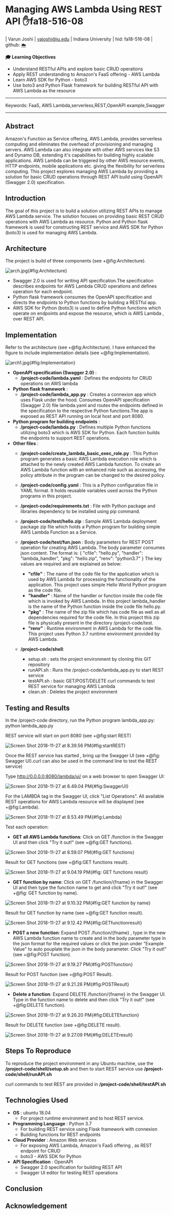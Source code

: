 # Managing AWS Lambda Using REST API :hand:fa18-516-08

| Varun Joshi 
| vajoshi@iu.edu 
| Indiana University 
| hid: fa18-516-08 
| github: [:cloud:](https://github.com/cloudmesh-community/fa18-516-08/blob/master/project-report/report.md)

**:mortar_board: Learning Objectives**

* Understand RESTful APIs and explore basic CRUD operations
* Apply REST understanding to Amazon's FaaS offering - AWS Lambda
* Learn AWS SDK for Python - boto3
* Use boto3 and Python Flask framework for building RESTful API with AWS Lambda as the resource

---

Keywords: FaaS, AWS Lambda,serverless,REST,OpenAPI example,Swagger

---


## Abstract

Amazon's Function as Service offering, AWS Lambda, provides serverless computing and eliminates the overhead of provisioning and managing servers.
AWS Lambda can also integrate with other AWS services like S3 and Dynamo DB, extending it's capabilities for building highly scalable applications. AWS Lambda can be triggered by other AWS resource events, HTTP endpoints, mobile applications etc. giving the flexibility for serverless computing. This project explores managing AWS Lambda by providing a solution for basic CRUD operations through REST API build using OpenAPI (Swagger 2.0) specification.

## Introduction

The goal of this project is to build a solution utilizing REST APIs to manage AWS Lambda service. The solution focuses on providing basic REST CRUD operations with AWS Lambda as resource. Python and Python flask framework is used for constructing REST service and AWS SDK for Python (boto3) is used for managing AWS Lambda.

## Architecture

The project is build of three components (see +@fig:Architecture).

![arch.jpg](images/arch.jpg){#fig:Architecture}

* Swagger 2.0 is used for writing API specification.The specification describes endpoints for AWS Lambda CRUD operations and defines operation for each endpoint.
* Python flask framework consumes the OpenAPI specification and directs the endpoints to Python functions by building a RESTful app.
* AWS SDK for Python (boto3) is used to define Python functions which operate on endpoints and expose the resource, which is AWS Lambda , over REST API.

## Implementation

Refer to the architecture (see +@fig:Architecture). I have enhanced the figure to include implementation details (see +@fig:Implementation).

![arch1.jpg](images/arch1.jpg){#fig:Implementation}

* **OpenAPI specification (Swagger 2.0)** :
  - **/project-code/lambda.yaml** : Defines the endpoints for CRUD operations on AWS lambda
* **Python flask framework** :
  - **/project-code/lambda_app.py** : Creates a connexion app which uses Flask under the hood. Consumes OpenAPI specification (Swagger 2.0) file lambda.yaml and routes the endpoints defined in the specification to the respective Python functions.The app is exposed as REST API running on local host and port 8080.
* **Python program for building endpoints** :
  - **/project-code/lambda.py** : Defines multiple Python functions utilizing boto3 which is AWS SDK for Python. Each function builds the endpoints to support REST operations.
* **Other files** :
  - **/project-code/create_lambda_basic_exec_role.py** : This Python program generates a basic AWS Lambda execution role which is attached to the newly created AWS Lambda function. To create an AWS Lambda function with an enhanced role such as accessing, the policy attribute in the program can be changed to the desired policy.
  - **/project-code/config.yaml** : This is a Python configuration file in YAML format. It holds reusable variables used across the Python programs in this project.
  - **/project-code/requirements.txt** : File with Python package and libraries dependency to be installed using pip command.
  - **/project-code/test/hello.zip** : Sample AWS Lambda deployment package zip file which holds a Python program for building simple AWS Lambda Function as a Service.
  - **/project-code/test/fun.json** : Body parameters for REST POST operation for creating AWS Lambda. The body parameter consumes json content. The format is:
          {
        "cfile": "hello.py",
        "handler": "lambda_handler",
        "pkg": "hello.zip",
        "renv": "python3.7"
        }
    The key values are required and are explained as below:
      - **"cfile"** : The  name of the code file for the application which is used by AWS Lambda for processing the functionality of the application. This project uses simple Hello World Python program as the code file.
      - **"handler"** : Name of the handler or function inside the code file which is invoked by AWS Lambda. In this project lambda_handler is the name of the Python function inside the code file hello.py.
      - **"pkg"** : The name of the zip file which has code file as well as all dependencies required for the code file. In this project this zip file is physically present in the directory /project-code/test.
      - **"renv"** : Runtime environment in AWS Lambda for the code file. This project uses Python 3.7 runtime environment provided by AWS Lambda.

  - **/project-code/shell**:
    - setup.sh : sets the project environment by cloning this GIT repository
    - runAPI.sh : Runs the /project-code/lambda_app.py to start REST service
    - testAPI.sh : basic GET/POST/DELETE curl commands to test REST service for managing AWS Lambda
    - clean.sh : Deletes the project environment

## Testing and Results

In the /project-code directory, run the Python program lambda_app.py:
python lambda_app.py

REST service will start on port 8080 (see +@fig:start REST)


![Screen Shot 2018-11-27 at 8.39.56 PM](images/markdown-img-paste-20181127220402146.png){#fig:startREST}


Once the REST service has started , bring up the Swagger UI (see +@fig: Swagger UI).curl can also be used in the command line to test the REST service)

Type http://0.0.0.0:8080/lambda/ui/ on a web browser to open Swagger UI:


![Screen Shot 2018-11-27 at 8.49.04 PM](images/markdown-img-paste-20181127220427423.png){#fig:SwaggerUI}


For the LAMBDA tag in the Swagger UI, click "List Operations". All available REST operations for AWS Lambda resource will be displayed (see +@fig:Lambda).


![Screen Shot 2018-11-27 at 8.53.49 PM](images/markdown-img-paste-20181127220450694.png){#fig:Lambda}


Test each operation:
* **GET all AWS Lambda functions**:
Click on GET /function in the Swagger UI and then click "Try it out!" (see +@fig:GET functions).


![Screen Shot 2018-11-27 at 8.59.07 PM](images/markdown-img-paste-20181127220513909.png){#fig:GET functions}


Result for GET functions (see +@fig:GET functions result).


![Screen Shot 2018-11-27 at 9.04.19 PM](images/markdown-img-paste-20181127220534175.png){#fig: GET functions result}


* **GET function by name**:
Click on GET /function/{fname} in the Swagger UI and then type the function name to get and click "Try it out!" (see +@fig: GET function by name).


![Screen Shot 2018-11-27 at 9.10.32 PM](images/markdown-img-paste-20181127220552531.png){#fig:GET function by name}


Result for GET function by name (see +@fig:GET function result).


![Screen Shot 2018-11-27 at 9.12.42 PM](images/markdown-img-paste-20181127220611728.png){#fig:GETfunctionresult}


* **POST a new function**:
Expand POST /function/{fname} , type in the new AWS Lambda function name to create and in the body parameter type in the json format for the required values or click the json under "Example Value" to auto pouplate the json in the body parameter. Click "Try it out!" (see +@fig:POST function).


![Screen Shot 2018-11-27 at 9.19.27 PM](images/markdown-img-paste-20181127220628598.png){#fig:POSTfunction}


Result for POST function (see +@fig:POST Result).


![Screen Shot 2018-11-27 at 9.21.26 PM](images/markdown-img-paste-20181127220650461.png){#fig:POSTResult}


* **Delete a function**:
Expand DELETE /function/{fname} in the Swagger UI. Type in the function name to delete and then click "Try it out!" (see +@fig:DELETE function).


![Screen Shot 2018-11-27 at 9.26.20 PM](images/markdown-img-paste-20181127220713847.png){#fig:DELETEfunction}


Result for DELETE function (see +@fig:DELETE result).


![Screen Shot 2018-11-27 at 9.27.09 PM](images/markdown-img-paste-20181127220728802.png){#fig:DELETEresult}

## Steps To Reproduce

To reproduce the project environment in any Ubuntu machine, use the
**/project-code/shell/setup.sh**  and then to start REST service use **/project-code/shell/runAPI.sh**

curl commands to test REST are provided in **/project-code/shell/testAPI.sh**

## Technologies Used

* **OS** : ubuntu 18.04
  - For project runtime environment and to host REST service.
* **Programming Language** : Python 3.7
  - For building REST service using Flask framework with connexion
  - Building functions for REST endpoints
* **Cloud Provider** : Amazon Web services
  - For exposing AWS Lambda, Amazon's FaaS offering , as REST endpoint for CRUD
  - boto3 - AWS SDK for Python
* **API Specification** : OpenAPI
  - Swagger 2.0 specification for building REST API
  - Swagger UI editor for testing REST operations

## Conclusion

## Acknowledgement
